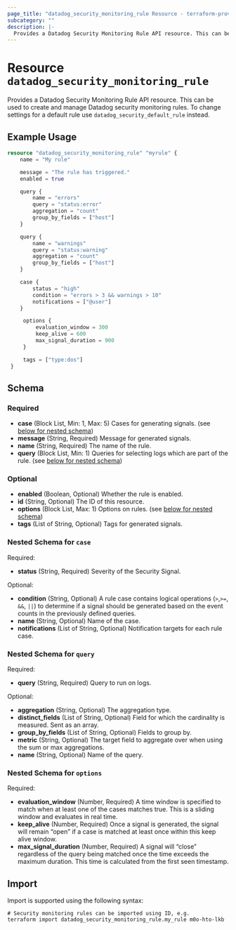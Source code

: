 ```yaml
---
page_title: "datadog_security_monitoring_rule Resource - terraform-provider-datadog"
subcategory: ""
description: |-
  Provides a Datadog Security Monitoring Rule API resource. This can be used to create and manage Datadog security monitoring rules. To change settings for a default rule use datadog_security_default_rule instead.
---
```


# Resource `datadog_security_monitoring_rule`

Provides a Datadog Security Monitoring Rule API resource. This can be used to create and manage Datadog security monitoring rules. To change settings for a default rule use `datadog_security_default_rule` instead.

## Example Usage

```terraform
resource "datadog_security_monitoring_rule" "myrule" {
    name = "My rule"

    message = "The rule has triggered."
    enabled = true

    query {
        name = "errors"
        query = "status:error"
        aggregation = "count"
        group_by_fields = ["host"]
    }

    query {
        name = "warnings"
        query = "status:warning"
        aggregation = "count"
        group_by_fields = ["host"]
    }

    case {
        status = "high"
        condition = "errors > 3 && warnings > 10"
        notifications = ["@user"]
    }

     options {
         evaluation_window = 300
         keep_alive = 600
         max_signal_duration = 900
     }

     tags = ["type:dos"]
 }
```

## Schema

### Required

- **case** (Block List, Min: 1, Max: 5) Cases for generating signals. (see [below for nested schema](#nestedblock--case))
- **message** (String, Required) Message for generated signals.
- **name** (String, Required) The name of the rule.
- **query** (Block List, Min: 1) Queries for selecting logs which are part of the rule. (see [below for nested schema](#nestedblock--query))

### Optional

- **enabled** (Boolean, Optional) Whether the rule is enabled.
- **id** (String, Optional) The ID of this resource.
- **options** (Block List, Max: 1) Options on rules. (see [below for nested schema](#nestedblock--options))
- **tags** (List of String, Optional) Tags for generated signals.

<a id="nestedblock--case"></a>
### Nested Schema for `case`

Required:

- **status** (String, Required) Severity of the Security Signal.

Optional:

- **condition** (String, Optional) A rule case contains logical operations (`>`,`>=`, `&&`, `||`) to determine if a signal should be generated based on the event counts in the previously defined queries.
- **name** (String, Optional) Name of the case.
- **notifications** (List of String, Optional) Notification targets for each rule case.


<a id="nestedblock--query"></a>
### Nested Schema for `query`

Required:

- **query** (String, Required) Query to run on logs.

Optional:

- **aggregation** (String, Optional) The aggregation type.
- **distinct_fields** (List of String, Optional) Field for which the cardinality is measured. Sent as an array.
- **group_by_fields** (List of String, Optional) Fields to group by.
- **metric** (String, Optional) The target field to aggregate over when using the sum or max aggregations.
- **name** (String, Optional) Name of the query.


<a id="nestedblock--options"></a>
### Nested Schema for `options`

Required:

- **evaluation_window** (Number, Required) A time window is specified to match when at least one of the cases matches true. This is a sliding window and evaluates in real time.
- **keep_alive** (Number, Required) Once a signal is generated, the signal will remain “open” if a case is matched at least once within this keep alive window.
- **max_signal_duration** (Number, Required) A signal will “close” regardless of the query being matched once the time exceeds the maximum duration. This time is calculated from the first seen timestamp.

## Import

Import is supported using the following syntax:

```shell
# Security monitoring rules can be imported using ID, e.g.
terraform import datadog_security_monitoring_rule.my_rule m0o-hto-lkb
```
